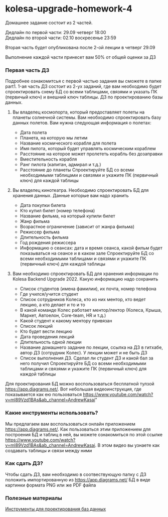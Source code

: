 # kolesa-upgrade-homework-4

Домашнее задание состоит из 2 частей.

Дедлайн по первой части: 29.09 четверг 18:00\
Дедлайн по второй части: 02.10 воскресенье 23:59


Вторая часть будет опубликована после 2-ой лекции в четверг 29.09

Выполнение каждой части принесет вам 50% от общей оценки за ДЗ


### Первая часть ДЗ
Подробнее ознакомитсья с первой частью задания вы сможете в папке part1.
1-ая часть ДЗ состоит из 2-ух заданий, где вам необходимо будет спроектировать схему БД со всеми таблицами, связями и указать ПК (первичый ключ) и внешний ключ таблицы.
ДЗ по проектированию базы данных.

1) Вы владелец космопорта, который предоставляет полеты на планеты солнечной системы. Вам необходимо спроектировать базу данных полетов. Вам нужна следующая информация о полетах:
   - Дата полета
   - Планета, на которую мы летим
   - Название космического корабля для полета
   - Имя пилота, который будет управлять космическим кораблем
   - Расстояние на которое может пролететь корабль без дозаправки
   - Вместительность корабля
   - Ранг пилота (капитан, адмирал и т.д.)
   - Расстояние до планеты
   Спроектируйте БД со всеми необходимыми таблицами и связями и укажите ПК (первичный ключ) для каждой таблицы

2) Вы владелец кинотеатра. Необходимо спроектировать БД для хранения данных. Данные которые вам надо хранить
   - Дата покупки билета
   - Кто купил билет (номер телефона)
   - Название фильма, на который купили билет
   - Жанр фильма
   - Возрастное ограничение (зависит от жанра фильма)
   - Режиссер фильма
   - Длительность фильма
   - Год рождения режиссера
   - Информацию о сеансах: дата и время сеанса, какой фильм будет показываться на сеансе и в каком зале
   Спроектируйте БД со всеми необходимыми таблицами и связями и укажите ПК (первичный ключ) для каждой таблицы


3) Вам необходимо спроектировать БД для хранения информации по Kolesa Backend Upgrade 2022. Какую информацию надо сохранить
   - Список студентов (имена фамилии), их почта, номер телефона
   - Где учился/учится студент
   - Список сотрудников Колеса, кто из них ментор, кто ведет лекцию, а кто делает и то и то
   - В какой команде Колес работает ментор/лектор (Колеса, Крыша, Маркет, Автоелон, Core-team, HR и т.д.)
   - Какой студент к какому ментору привязан
   - Список лекций
   - Кто будет вести лекцию
   - Дата проведения лекций
   - Длительность одной лекции
   - Название домашнего задание по лекции, ссылка на ДЗ в гитхабе, автор ДЗ (сотрудник Колес). У лекции может и не быть ДЗ
   - Список выполнения ДЗ. Сделал ли студент ДЗ и какой бал за него получил
   Спроектируйте БД со всеми необходимыми таблицами и связями и укажите ПК (первичный ключ) для каждой таблицы

Для проектирования БД можно воспользоваться бесплатной тулзой https://app.diagrams.net/. Вот небольшая видеоинструкция, где показывается как ею пользоваться https://www.youtube.com/watch?v=ml89Vzd1BAs&ab_channel=AndrewKasai&quot;

### Какие инструменты использовать?
Мы предлагаем вам воспользоваться онлайн приложением https://app.diagrams.net/.
Как пользоваться этим приложением для построения БД и таблиц в ней, вы можете ознакомиться по этой ссылке https://www.youtube.com/watch?v=ml89Vzd1BAs&ab_channel=AndrewKasai.
В этом видео вы узнаете как создавать таблицы и связи между ними

### Как сдать ДЗ?
Чтобы сдать ДЗ, вам необходимо в соотвествующую папку с ДЗ положить импортированную из https://app.diagrams.net/ БД в виде картинки формата PNG
или же PDF файла

### Полезные материалы
[Инструменты для проектирования баз данных](https://github.com/Kolesa-Education/backend-articles/blob/master/databases/er-diagrams.md)